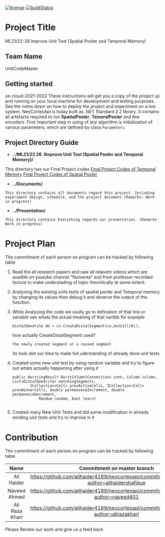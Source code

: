 [![license](https://img.shields.io/github/license/mashape/apistatus.svg?maxAge=2592000)](https://github.com/ddobric/htmdotnet/blob/master/LICENSE)
[![buildStatus](https://github.com/ddobric/neocortexapi/workflows/.NET%20Core/badge.svg)](https://github.com/ddobric/neocortexapi/actions?query=workflow%3A%22.NET+Core%22)
# Project Title
ML21/22-28 Improve Unit Test (Spatial Pooler and Temporal Memory)

## Team Name
UnitCodeMaster

## Getting started

se-cloud-2021-2022 
These instructions will get you a copy of the project up and running on your local machine for development and testing purposes.
See the notes down on how to deploy the project and experiment on a live system.
NeoCortexApi is today built as .NET Standard 2.2 library. It contains all artefacts required to run **SpatialPooler**, **TemoralPooler** and few encoders.
First important step in using of any algorithm is initialization of various parameters, which are defined by class `Parameters`.

## Project Directory Guide
* **../ML21/22 28.  IImprove Unit Test (Spatial Pooler and Temporal Memory)/** 

This directory has our Final Project codes 
<a href="https://github.com/alihaider4189/neocortexapi/blob/UnitCodeMaster/source/UnitTestsProject/TemporalMemoryTests.cs"  target="_blank">Final Project Codes of Temporal Memory</a>
 <a href="https://github.com/alihaider4189/neocortexapi/blob/UnitCodeMaster/source/UnitTestsProject/SpatialPoolerTests.cs"  target="_blank">Final Project Codes of Spatial Pooler</a>
* **../Documents/** 

```
This directory contains all documents regard this project. Including experiment design, schedule, and the project document.(Remarks- Work in progress)

```
* **../Presentation/** 
```
This directory contains Everything regards our presentation. (Remarks- Work in progress)

```
# Project Plan
The commitment of each person on program can be tracked by following table

1. Read the all research papers and saw all relavent videos which are availble on youtube channel "Numenta" and from professor recorded lecture to make 
	understading of topic theoritically at some extent.

2. Analysing the existing units tests of spatial pooler and Temporal memory by changing its values then debug it and observe the output of the function.
3. While Analysing the code we usully go to defination of that line or variable see whats the actual meaning of that varible
	 for example
	 ```
	 DistalDendrite dd = cn.CreateDistalSegment(cn.GetCell(0));
	 ```
	 how actually  CreateDistalSegment used?
	 ```
	 the newly created segment or a reused segment
	 ```
	Its took alot our time to make full uderstanding of already done unit tests

4. Created some new unit test by using random variable and try to figure out whats actually happening after using it 
	```
	public BurstingResult BurstColumn(Connections conn, Column column, List<DistalDendrite> matchingSegments,
            ICollection<Cell> prevActiveCells, ICollection<Cell> prevWinnerCells, double permanenceIncrement, double permanenceDecrement,
                Random random, bool learn)

	
	```
5. Created many New Unit Tests and did some modification in already existing unit tests and try to improve in it

# Contribution
The commitment of each person on program can be tracked by following table

| Name | Commitment on master branch | Remarks |
| :---------------: | :-------------: | :---------: |
| Ali Haider        | https://github.com/alihaider4189/neocortexapi/commits/UnitCodeMaster?author=alihaidershafique |  |
| Naveed Ahmed      | https://github.com/alihaider4189/neocortexapi/commits/UnitCodeMaster?author=naveed401 |  |
| Ali Raza Kharl    | https://github.com/alihaider4189/neocortexapi/commits/UnitCodeMaster?author=alirazakharl |  |

Please Review our work and give us a feed back


